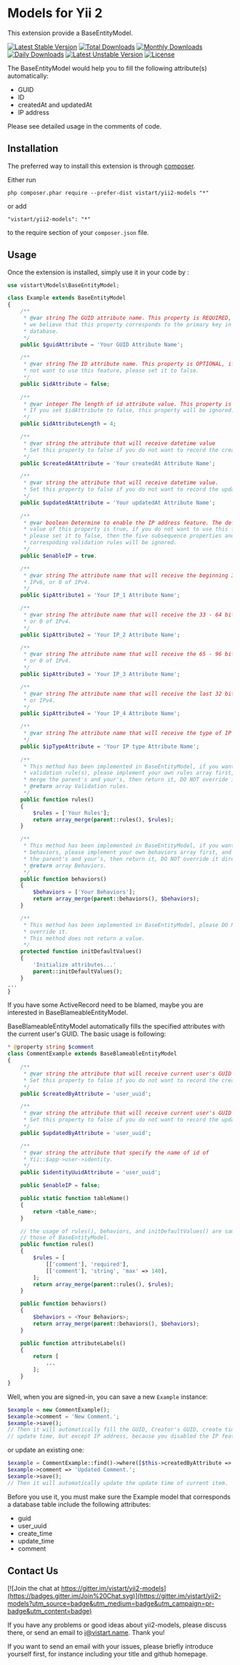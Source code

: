 Models for Yii 2
================

This extension provide a BaseEntityModel.

[![Latest Stable Version](https://poser.pugx.org/vistart/yii2-models/v/stable)](https://packagist.org/packages/vistart/yii2-models)
[![Total Downloads](https://poser.pugx.org/vistart/yii2-models/downloads)](https://packagist.org/packages/vistart/yii2-models)
[![Monthly Downloads](https://poser.pugx.org/vistart/yii2-models/d/monthly)](https://packagist.org/packages/vistart/yii2-models)
[![Daily Downloads](https://poser.pugx.org/vistart/yii2-models/d/daily)](https://packagist.org/packages/vistart/yii2-models)
[![Latest Unstable Version](https://poser.pugx.org/vistart/yii2-models/v/unstable)](https://packagist.org/packages/vistart/yii2-models)
[![License](https://poser.pugx.org/vistart/yii2-models/license)](https://packagist.org/packages/vistart/yii2-models)

The BaseEntityModel would help you to fill the following attribute(s) automatically:
* GUID
* ID
* createdAt and updatedAt
* IP address

Please see detailed usage in the comments of code.

Installation
------------

The preferred way to install this extension is through [composer](http://getcomposer.org/download/).

Either run

```
php composer.phar require --prefer-dist vistart/yii2-models "*"
```

or add

```
"vistart/yii2-models": "*"
```

to the require section of your `composer.json` file.


Usage
-----

Once the extension is installed, simply use it in your code by  :

```php
use vistart\Models\BaseEntityModel;

class Example extends BaseEntityModel
{
    /**
     * @var string The GUID attribute name. This property is REQUIRED, because 
     * we believe that this property corresponds to the primary key in the 
     * database.
     */
    public $guidAttribute = 'Your GUID Attribute Name';

    /**
     * @var string The ID attribute name. This property is OPTIONAL, if you do
     * not want to use this feature, please set it to false.
     */
    public $idAttribute = false;
    
    /**
     * @var integer The length of id attribute value. This property is OPTIONAL.
     * If you set $idAttribute to false, this property will be ignored.
     */
    public $idAttributeLength = 4;

    /**
     * @var string the attribute that will receive datetime value
     * Set this property to false if you do not want to record the creation time.
     */
    public $createdAtAttribute = 'Your createdAt Attribute Name';

    /**
     * @var string the attribute that will receive datetime value.
     * Set this property to false if you do not want to record the update time.
     */
    public $updatedAtAttribute = 'Your updatedAt Attribute Name';
    
    /**
     * @var boolean Determine to enable the IP address feature. The default
     * value of this property is true, if you do not want to use this feature, 
     * please set it to false, then the five subsequence properties and 
     * correspoding validation rules will be ignored.
     */
    public $enableIP = true.

    /**
     * @var string The attribute name that will receive the beginning 32 bits of
     * IPv6, or 0 of IPv4.
     */
    public $ipAttribute1 = 'Your IP_1 Attribute Name';

    /**
     * @var string The attribute name that will receive the 33 - 64 bits of IPv6,
     * or 0 of IPv4.
     */
    public $ipAttribute2 = 'Your IP_2 Attribute Name';

    /**
     * @var string The attribute name that will receive the 65 - 96 bits of IPv6,
     * or 0 of IPv4.
     */
    public $ipAttribute3 = 'Your IP_3 Attribute Name';

    /**
     * @var string The attribute name that will receive the last 32 bits of IPv6,
     * or IPv4.
     */
    public $ipAttribute4 = 'Your IP_4 Attribute Name';

    /**
     * @var string The attribute name that will receive the type of IP address.
     */
    public $ipTypeAttribute = 'Your IP type Attribute Name';
    
    /**
     * This method has been implemented in BaseEntityModel, if you want to add 
     * validation rule(s), please implement your own rules array first, and 
     * merge the parent's and your's, then return it, DO NOT override it directly.
     * @return array Validation rules.
     */
    public function rules()
    {
        $rules = ['Your Rules'];
        return array_merge(parent::rules(), $rules);
    }

    /**
     * This method has been implemented in BaseEntityModel, if you want to add
     * behaviors, please implement your own behaviors array first, and merge
     * the parent's and your's, then return it, DO NOT override it directly.
     * @return array Behaviors.
     */
    public function behaviors()
    {
        $behaviors = ['Your Behaviors'];
        return array_merge(parent::behaviors(), $behaviors);
    }

    /**
     * This method has been implemented in BaseEntityModel, please DO NOT 
     * override it.
     * This method does not return a value.
     */
    protected function initDefaultValues()
    {
        'Initialize attributes...'
        parent::initDefaultValues();
    }
...
}
```

If you have some ActiveRecord need to be blamed, maybe you are interested in BaseBlameableEntityModel.

BaseBlameableEntityModel automatically fills the specified attributes with the current user's GUID. The basic usage is following:
~~~php
* @property string $comment
class CommentExample extends BaseBlameableEntityModel
{
    /**
     * @var string the attribute that will receive current user's GUID value.
     * Set this property to false if you do not want to record the creator ID.
     */
    public $createdByAttribute = 'user_uuid';

    /**
     * @var string the attribute that will receive current user's GUID value.
     * Set this property to false if you do not want to record the updater ID.
     */
    public $updatedByAttribute = 'user_uuid';

    /**
     * @var string the attribute that specify the name of id of 
     * Yii::$app->user->identity.
     */
    public $identityUuidAttribute = 'user_uuid';

    public $enableIP = false;

    public static function tableName()
    {
        return <table_name>;
    }

    // the usage of rules(), behaviors, and initDefaultValues() are same as 
    // those of BaseEntityModel.
    public function rules()
    {
        $rules = [
            [['comment'], 'required'],
            [['comment'], 'string', 'max' => 140], 
        ];
        return array_merge(parent::rules(), $rules);
    }

    public function behaviors()
    {
        $behaviors = <Your Behaviors>;
        return array_merge(parent::behaviors(), $behaviors);
    }

    public function attributeLabels()
    {
        return [
            ...
        ];
    }
}
~~~

Well, when you are signed-in, you can save a new `Example` instance:
~~~php
$example = new CommentExample();
$example->comment = 'New Comment.';
$example->save();
// Then it will automatically fill the GUID, Creator's GUID, create time &
// update time, but except IP address, because you disabled the IP features.
~~~

or update an existing one:
~~~php
$example = CommentExample::find()->where([$this->createdByAttribute => $user_uuid])->one();
$example->comment => 'Updated Comment.';
$example->save();
// Then it will automatically update the update time of current item.
~~~

Before you use it, you must make sure the Example model that corresponds a database table include the following attributes:
* guid
* user_uuid
* create_time
* update_time
* comment

Contact Us
----------

[![Join the chat at https://gitter.im/vistart/yii2-models](https://badges.gitter.im/Join%20Chat.svg)](https://gitter.im/vistart/yii2-models?utm_source=badge&utm_medium=badge&utm_campaign=pr-badge&utm_content=badge)

If you have any problems or good ideas about yii2-models, please discuss there, or send an email to i@vistart.name. Thank you!

If you want to send an email with your issues, please briefly introduce yourself first, for instance including your title and github homepage.
